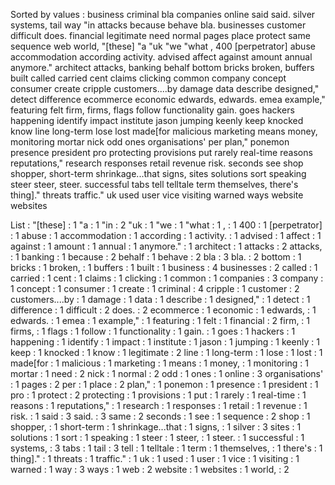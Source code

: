Sorted by values :
business criminal bla companies online said said. silver systems, tail way "in attacks because behave bla. businesses customer difficult does. financial legitimate need normal pages place protect same sequence web world, "[these] "a "uk "we "what , 400 [perpetrator] abuse accommodation according activity. advised affect against amount annual anymore." architect attacks, banking behalf bottom bricks broken, buffers built called carried cent claims clicking common company concept consumer create cripple customers....by damage data describe designed," detect difference ecommerce economic edwards, edwards. emea example," featuring felt firm, firms, flags follow functionality gain. goes hackers happening identify impact institute jason jumping keenly keep knocked know line long-term lose lost made[for malicious marketing means money, monitoring mortar nick odd ones organisations' per plan," ponemon presence president pro protecting provisions put rarely real-time reasons reputations," research responses retail revenue risk. seconds see shop shopper, short-term shrinkage...that signs, sites solutions sort speaking steer steer, steer. successful tabs tell telltale term themselves, there's thing]." threats traffic." uk used user vice visiting warned ways website websites 

List :
"[these] : 1
"a : 1
"in : 2
"uk : 1
"we : 1
"what : 1
, : 1
400 : 1
[perpetrator] : 1
abuse : 1
accommodation : 1
according : 1
activity. : 1
advised : 1
affect : 1
against : 1
amount : 1
annual : 1
anymore." : 1
architect : 1
attacks : 2
attacks, : 1
banking : 1
because : 2
behalf : 1
behave : 2
bla : 3
bla. : 2
bottom : 1
bricks : 1
broken, : 1
buffers : 1
built : 1
business : 4
businesses : 2
called : 1
carried : 1
cent : 1
claims : 1
clicking : 1
common : 1
companies : 3
company : 1
concept : 1
consumer : 1
create : 1
criminal : 4
cripple : 1
customer : 2
customers....by : 1
damage : 1
data : 1
describe : 1
designed," : 1
detect : 1
difference : 1
difficult : 2
does. : 2
ecommerce : 1
economic : 1
edwards, : 1
edwards. : 1
emea : 1
example," : 1
featuring : 1
felt : 1
financial : 2
firm, : 1
firms, : 1
flags : 1
follow : 1
functionality : 1
gain. : 1
goes : 1
hackers : 1
happening : 1
identify : 1
impact : 1
institute : 1
jason : 1
jumping : 1
keenly : 1
keep : 1
knocked : 1
know : 1
legitimate : 2
line : 1
long-term : 1
lose : 1
lost : 1
made[for : 1
malicious : 1
marketing : 1
means : 1
money, : 1
monitoring : 1
mortar : 1
need : 2
nick : 1
normal : 2
odd : 1
ones : 1
online : 3
organisations' : 1
pages : 2
per : 1
place : 2
plan," : 1
ponemon : 1
presence : 1
president : 1
pro : 1
protect : 2
protecting : 1
provisions : 1
put : 1
rarely : 1
real-time : 1
reasons : 1
reputations," : 1
research : 1
responses : 1
retail : 1
revenue : 1
risk. : 1
said : 3
said. : 3
same : 2
seconds : 1
see : 1
sequence : 2
shop : 1
shopper, : 1
short-term : 1
shrinkage...that : 1
signs, : 1
silver : 3
sites : 1
solutions : 1
sort : 1
speaking : 1
steer : 1
steer, : 1
steer. : 1
successful : 1
systems, : 3
tabs : 1
tail : 3
tell : 1
telltale : 1
term : 1
themselves, : 1
there's : 1
thing]." : 1
threats : 1
traffic." : 1
uk : 1
used : 1
user : 1
vice : 1
visiting : 1
warned : 1
way : 3
ways : 1
web : 2
website : 1
websites : 1
world, : 2
